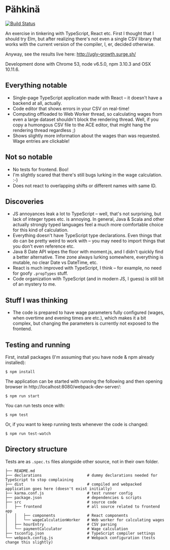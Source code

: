 # Pähkinä

[![Build Status](https://travis-ci.org/Kauhsa/pahkina.svg?branch=master)](https://travis-ci.org/Kauhsa/pahkina)

An exercise in tinkering with TypeScript, React etc. First I thought that I
should try Elm, but after realizing there's not even a single CSV library that
works with the current version of the compiler, I, er, decided otherwise.

Anyway, see the results live here: http://ugly-growth.surge.sh/

Development done with Chrome 53, node v6.5.0, npm 3.10.3 and OSX 10.11.6.

## Everything notable

- Single-page TypeScript application made with React – it doesn't have a backend
  at all, actually.
- Code editor that shows errors in your CSV on real-time!
- Computing offloaded to Web Worker thread, so calculating wages from even a
  large dataset shouldn't block the rendering thread. Well, if you copy a
  humongous CSV file to the ACE editor, that might hang the rendering thread
  regardless ;)
- Shows slightly more information about the wages than was requested. Wage
  entries are clickable!

## Not so notable

- No tests for frontend. Boo!
- I'm slightly scared that there's still bugs lurking in the wage calculation.
  :-)
- Does not react to overlapping shifts or different names with same ID.

## Discoveries

- JS annoyances leak a lot to TypeScript – well, that's not surprising, but lack
  of integer types etc. is annoying. In general, Java & Scala and other actually
  strongly typed languages feel a much more comfortable choice for this kind of
  calculation.
- Everything doesn't have TypeScript type declarations. Even things that do can
  be pretty weird to work with – you may need to import things that you don't
  even reference etc.
- Java 8 Date API wipes the floor with moment.js, and I didn't quickly find a
  better alternative. Time zone always lurking somewhere, everything is mutable,
  no clear Date vs DateTime, etc.
- React is much improved with TypeScript, I think – for example, no need for
  goofy `.propTypes` stuff.
- Code organization with TypeScript (and in modern JS, I guess) is still bit of
  an mystery to me.

## Stuff I was thinking

- The code is prepared to have wage parameters fully configured (wages, when
  overtime and evening times are etc.), which makes it a bit complex, but
  changing the parameters is currently not exposed to the frontend.

## Testing and running

First, install packages (I'm assuming that you have node & npm already
installed):
```
$ npm install
```

The application can be started with running the following and then opening
browser in http://localhost:8080/webpack-dev-server/:
```
$ npm run start
```

You can run tests once with:
```
$ npm test
```

Or, if you want to keep running tests whenever the code is changed:
```
$ npm run test-watch
```

## Directory structure

Tests are as `.spec.ts` files alongside other source, not in their own folder.

```
├── README.md
├── declarations                    # dummy declarations needed for TypeScript to stop complaining
├── dist                            # compiled and webpacked application goes here (doesn't exist initially)
├── karma.conf.js                   # test runner config
├── package.json                    # dependencies & scripts
├── src                             # source code
│   ├── frontend                    # all source related to frontend app
│   │   ├── components              # React components
│   │   └── wageCalculationWorker   # Web worker for calculating wages
│   ├── hourEntry                   # CSV parsing
│   └── paymentCalculator           # Wage calculation
├── tsconfig.json                   # TypeScript compiler settings
└── webpack.config.js               # Webpack configuration (tests change this slightly)
```
